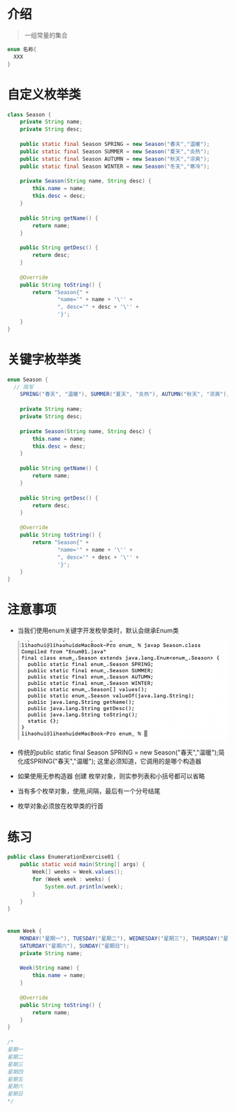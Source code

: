 # 介绍

> 一组常量的集合

```java
enum 名称{
  XXX
}
```



# 自定义枚举类

```java
class Season {
    private String name;
    private String desc;

    public static final Season SPRING = new Season("春天","温暖");
    public static final Season SUMMER = new Season("夏天","炎热");
    public static final Season AUTUMN = new Season("秋天","凉爽");
    public static final Season WINTER = new Season("冬天","寒冷");

    private Season(String name, String desc) {
        this.name = name;
        this.desc = desc;
    }

    public String getName() {
        return name;
    }

    public String getDesc() {
        return desc;
    }

    @Override
    public String toString() {
        return "Season{" +
                "name='" + name + '\'' +
                ", desc='" + desc + '\'' +
                '}';
    }
}
```



# 关键字枚举类

```java
enum Season {
  // 简写
    SPRING("春天", "温暖"), SUMMER("夏天", "炎热"), AUTUMN("秋天", "凉爽"), WINTER("冬天", "寒冷");

    private String name;
    private String desc;

    private Season(String name, String desc) {
        this.name = name;
        this.desc = desc;
    }

    public String getName() {
        return name;
    }

    public String getDesc() {
        return desc;
    }

    @Override
    public String toString() {
        return "Season{" +
                "name='" + name + '\'' +
                ", desc='" + desc + '\'' +
                '}';
    }
}
```



# 注意事项

* 当我们使用enum关键字开发枚举类时，默认会继承Enum类

  ![javap 枚举类](../图片/枚举/enum01.png)

* 传统的public static final Season SPRING = new Season("春天","温暖");简化成SPRING("春天","温暖"); 这里必须知道，它调用的是哪个构造器
* 如果使用无参构造器 创建 枚举对象，则实参列表和小括号都可以省略
* 当有多个枚举对象，使用,间隔，最后有一个分号结尾
* 枚举对象必须放在枚举类的行首



# 练习

```java
public class EnumerationExercise01 {
    public static void main(String[] args) {
        Week[] weeks = Week.values();
        for (Week week : weeks) {
            System.out.println(week);
        }
    }
}


enum Week {
    MONDAY("星期一"), TUESDAY("星期二"), WEDNESDAY("星期三"), THURSDAY("星期四"), FRIDAY("星期五"),
    SATURDAY("星期六"), SUNDAY("星期日");
    private String name;

    Week(String name) {
        this.name = name;
    }

    @Override
    public String toString() {
        return name;
    }
}

/*
星期一
星期二
星期三
星期四
星期五
星期六
星期日
*/
```

